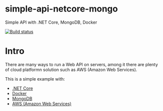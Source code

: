 # simple-api-netcore-mongo
Simple API with .NET Core, MongoDB, Docker 

[![Build status](https://ci.appveyor.com/api/projects/status/a7ps20uwgpsfdwj0?retina=true)](https://ci.appveyor.com/project/hoangnguyen1983/simple-api-netcore-mongo)

# Intro

There are many ways to run a Web API on servers, among it there are plenty of cloud platformn solution such as AWS (Amazon Web Services).

This is a simple example with:

 - [.NET Core](https://docs.microsoft.com/en-us/dotnet/core/) 
 - [Docker](https://docs.docker.com/engine/examples/dotnetcore/) 
 -  [MongoDB](https://www.mongodb.com/what-is-mongodb)
 -  [AWS (Amazon Web Services)](https://aws.amazon.com/)
